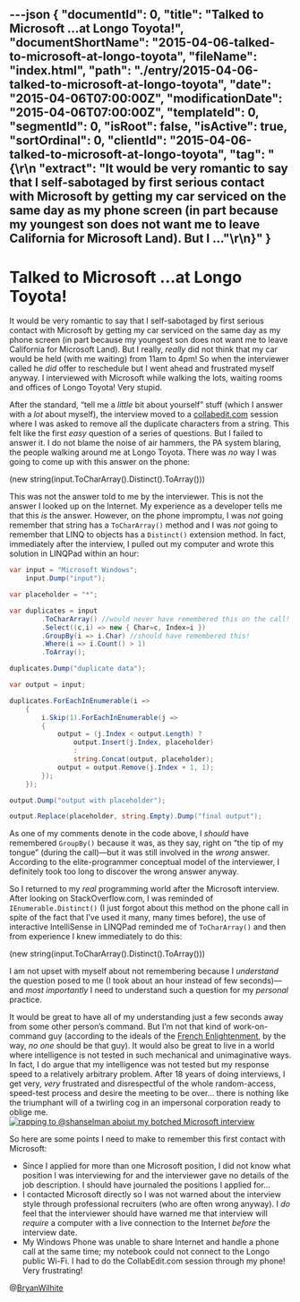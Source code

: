 ---json
{
  "documentId": 0,
  "title": "Talked to Microsoft …at Longo Toyota!",
  "documentShortName": "2015-04-06-talked-to-microsoft-at-longo-toyota",
  "fileName": "index.html",
  "path": "./entry/2015-04-06-talked-to-microsoft-at-longo-toyota",
  "date": "2015-04-06T07:00:00Z",
  "modificationDate": "2015-04-06T07:00:00Z",
  "templateId": 0,
  "segmentId": 0,
  "isRoot": false,
  "isActive": true,
  "sortOrdinal": 0,
  "clientId": "2015-04-06-talked-to-microsoft-at-longo-toyota",
  "tag": "{\r\n  \"extract\": \"It would be very romantic to say that I self-sabotaged by first serious contact with Microsoft by getting my car serviced on the same day as my phone screen (in part because my youngest son does not want me to leave California for Microsoft Land). But I ...\"\r\n}"
}
---

# Talked to Microsoft …at Longo Toyota!

It would be very romantic to say that I self-sabotaged by first serious contact with Microsoft by getting my car serviced on the same day as my phone screen (in part because my youngest son does not want me to leave California for Microsoft Land). But I really, *really* did not think that my car would be held (with me waiting) from 11am to 4pm! So when the interviewer called he *did* offer to reschedule but I went ahead and frustrated myself anyway. I interviewed with Microsoft while walking the lots, waiting rooms and offices of Longo Toyota! Very stupid.

After the standard, “tell me a *little* bit about yourself” stuff (which I answer with a *lot* about myself), the interview moved to a [collabedit.com](http://collabedit.com/) session where I was asked to remove all the duplicate characters from a string. This felt like the first *easy* question of a series of questions. But I failed to answer it. I do not blame the noise of air hammers, the PA system blaring, the people walking around me at Longo Toyota. There was *no* way I was going to come up with this answer on the phone:

(new string(input.ToCharArray().Distinct().ToArray()))

This was not the answer told to me by the interviewer. This is not the answer I looked up on the Internet. My experience as a developer tells me that this *is* the answer. However, on the phone impromptu, I was *not* going remember that string has a `ToCharArray()` method and I was *not* going to remember that LINQ to objects has a `Distinct()` extension method. In fact, immediately after the interview, I pulled out my computer and wrote this solution in LINQPad within an hour:

```cs
var input = "Microsoft Windows";
    input.Dump("input");

var placeholder = "*";

var duplicates = input
        .ToCharArray() //would never have remembered this on the call!
        .Select((c,i) => new { Char=c, Index=i })
        .GroupBy(i => i.Char) //should have remembered this!
        .Where(i => i.Count() > 1)
        .ToArray();

duplicates.Dump("duplicate data");

var output = input;

duplicates.ForEachInEnumerable(i =>
    {
        i.Skip(1).ForEachInEnumerable(j =>
        {
            output = (j.Index < output.Length) ?
                output.Insert(j.Index, placeholder)
                :
                string.Concat(output, placeholder);
            output = output.Remove(j.Index + 1, 1);
        });
    });

output.Dump("output with placeholder");

output.Replace(placeholder, string.Empty).Dump("final output");
```

As one of my comments denote in the code above, I *should* have remembered `GroupBy()` because it was, as they say, right on “the tip of my tongue” (during the call)—but it was still involved in the *wrong* answer. According to the elite-programmer conceptual model of the interviewer, I definitely took too long to discover the wrong answer anyway.

So I returned to my *real* programming world after the Microsoft interview. After looking on StackOverflow.com, I was reminded of `IEnumerable.Distinct()` (I just forgot about this method on the phone call in spite of the fact that I’ve used it many, many times before), the use of interactive IntelliSense in LINQPad reminded me of `ToCharArray()` and then from experience I knew immediately to do this:

(new string(input.ToCharArray().Distinct().ToArray()))

I am not upset with myself about not remembering because I *understand* the question posed to me (I took about an hour instead of few seconds)—and *most importantly* I need to understand such a question for my *personal* practice.

It would be great to have all of my understanding just a few seconds away from some other person’s command. But I’m not that kind of work-on-command guy (according to the ideals of the [French Enlightenment](http://en.wikipedia.org/wiki/Age_of_Enlightenment), by the way, *no one* should be that guy). It would also be great to live in a world where intelligence is not tested in such mechanical and unimaginative ways. In fact, I do argue that my intelligence was not tested but my response speed to a relatively arbitrary problem. After 18 years of doing interviews, I get very, *very* frustrated and disrespectful of the whole random-access, speed-test process and desire the meeting to be over… there is nothing like the triumphant will of a twirling cog in an impersonal corporation ready to oblige me.
[<img alt="rapping to @shanselman aboiut my botched Microsoft interview" src="https://farm9.staticflickr.com/8823/17058379165_828802c701_o_d.png">](http://songhayblog.azurewebsites.net/Entry/Show/windows-10-minimum-hardware-requirements-for-pc-and-other-tweeted-links "rapping to @shanselman aboiut my botched Microsoft interview")

So here are some points I need to make to remember this first contact with Microsoft:

* Since I applied for more than one Microsoft position, I did not know what position I was interviewing for and the interviewer gave no details of the job description. I should have journaled the positions I applied for…
* I contacted Microsoft directly so I was not warned about the interview style through professional recruiters (who are often wrong anyway). I *do* feel that the interviewer should have warned me that interview will *require* a computer with a live connection to the Internet *before* the interview date.
* My Windows Phone was unable to share Internet and handle a phone call at the same time; my notebook could not connect to the Longo public Wi-Fi. I had to do the CollabEdit.com session through my phone! Very frustrating!

@[BryanWilhite](https://twitter.com/BryanWilhite)
